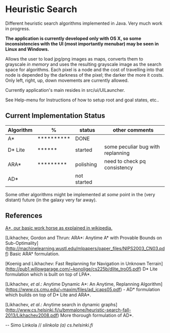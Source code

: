Heuristic Search
===============

Different heuristic search algorithms implemented in Java. Very much work in progress.

**The application is currently developed only with OS X, so some inconsistencies with
the UI (most importantly menubar) may be seen in Linux and Windows.**

Allows the user to load jpg/png images as maps, converts them to grayscale *in memory* 
and uses the resulting grayscale image as the search space for algorithms. Each
pixel is a node and the cost of travelling into that node is depended by the darkness
of the pixel; the darker the more it costs. Only left, right, up, down movements are 
currently allowed.

Currently application's main resides in src/ui/UILauncher. 

See Help-menu for Instructions of how to setup root and goal states, etc..

Current Implementation Status
--------------
| Algorithm | %          | status      | other comments                     |
| --------- | ---------- | ----------- | -----------------------------------| 
| A*        | ********** | DONE        |                                    |
| D* Lite   | ******     | started     | some peculiar bug with replanning  | 
| ARA*      | *********  | polishing   | need to check pq consistency       |
| AD*       |            | not started |                                    |

Some other algorithms might be implemented at *some* point in the (very distant) future (in the galaxy very far away).

References
----------
[A\*, our basic work horse as explained in wikipedia.](https://en.wikipedia.org/wiki/A*)

[Likhachev, Gordon and Thrun: ARA\*: Anytime A\* with Provable Bounds on Sub-Optimality]
(http://machinelearning.wustl.edu/mlpapers/paper_files/NIPS2003_CN03.pdf) Basic ARA\* formulation.


[Koenig and Likhachev: Fast Replanning for Navigation in Unknown Terrain]
(http://pub1.willowgarage.com/~konolige/cs225b/dlite_tro05.pdf) D\* Lite formulation which is built on top of LPA\*.

[Likhachev, *et al*.: Anytime Dynamic A*: An Anytime, Replanning Algorithm]
(https://www.cs.cmu.edu/~maxim/files/ad_icaps05.pdf) - AD\* formulation which builds on top of D\* Lite and ARA\*.

[Likhachev, *et al*.: Anytime search in dynamic graphs]
(http://www.cs.helsinki.fi/u/bmmalone/heuristic-search-fall-2013/Likhachev2008.pdf) More thorough formulation of AD\*.

\-\- Simo Linkola // *slinkola (a) cs.helsinki.fi*
